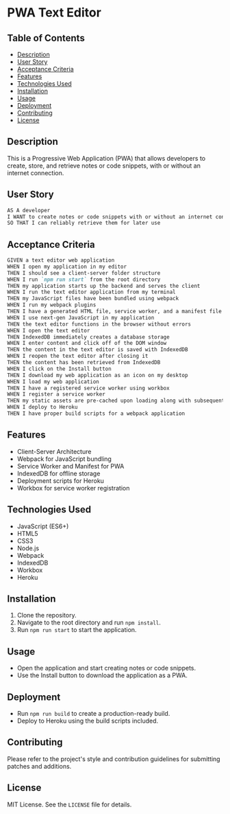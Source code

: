 # PWA Text Editor

## Table of Contents

- [Description](#description)
- [User Story](#user-story)
- [Acceptance Criteria](#acceptance-criteria)
- [Features](#features)
- [Technologies Used](#technologies-used)
- [Installation](#installation)
- [Usage](#usage)
- [Deployment](#deployment)
- [Contributing](#contributing)
- [License](#license)

## Description

This is a Progressive Web Application (PWA) that allows developers to create, store, and retrieve notes or code snippets, with or without an internet connection.

## User Story

```md
AS A developer
I WANT to create notes or code snippets with or without an internet connection
SO THAT I can reliably retrieve them for later use
```

## Acceptance Criteria

```md
GIVEN a text editor web application
WHEN I open my application in my editor
THEN I should see a client-server folder structure
WHEN I run `npm run start` from the root directory
THEN my application starts up the backend and serves the client
WHEN I run the text editor application from my terminal
THEN my JavaScript files have been bundled using webpack
WHEN I run my webpack plugins
THEN I have a generated HTML file, service worker, and a manifest file
WHEN I use next-gen JavaScript in my application
THEN the text editor functions in the browser without errors
WHEN I open the text editor
THEN IndexedDB immediately creates a database storage
WHEN I enter content and click off of the DOM window
THEN the content in the text editor is saved with IndexedDB
WHEN I reopen the text editor after closing it
THEN the content has been retrieved from IndexedDB
WHEN I click on the Install button
THEN I download my web application as an icon on my desktop
WHEN I load my web application
THEN I have a registered service worker using workbox
WHEN I register a service worker
THEN my static assets are pre-cached upon loading along with subsequent pages and static assets
WHEN I deploy to Heroku
THEN I have proper build scripts for a webpack application
```

## Features

- Client-Server Architecture
- Webpack for JavaScript bundling
- Service Worker and Manifest for PWA
- IndexedDB for offline storage
- Deployment scripts for Heroku
- Workbox for service worker registration

## Technologies Used

- JavaScript (ES6+)
- HTML5
- CSS3
- Node.js
- Webpack
- IndexedDB
- Workbox
- Heroku

## Installation

1. Clone the repository.
2. Navigate to the root directory and run `npm install`.
3. Run `npm run start` to start the application.

## Usage

- Open the application and start creating notes or code snippets.
- Use the Install button to download the application as a PWA.

## Deployment

- Run `npm run build` to create a production-ready build.
- Deploy to Heroku using the build scripts included.

## Contributing

Please refer to the project's style and contribution guidelines for submitting patches and additions. 

## License

MIT License. See the `LICENSE` file for details.
